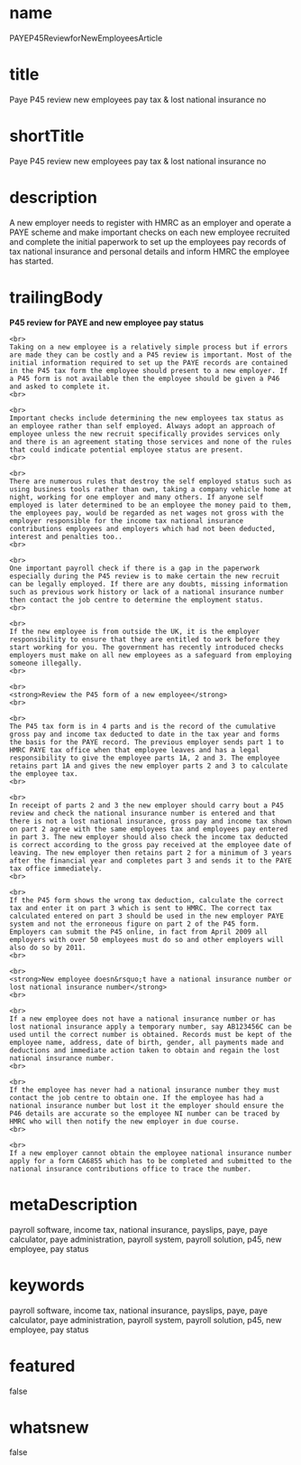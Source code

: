 # name
PAYEP45ReviewforNewEmployeesArticle

# title
Paye P45 review new employees pay tax & lost national insurance no

# shortTitle
Paye P45 review new employees pay tax & lost national insurance no

# description
<p>A new employer needs to register with HMRC as an employer and operate a PAYE scheme and make important checks on each new employee recruited and complete the initial paperwork to set up the employees pay records of tax national insurance and personal details and inform HMRC the employee has started.</p>

# trailingBody
<p>
    <strong>P45 review for PAYE and new employee pay status</strong>
    <br>
     
    <br>
    Taking on a new employee is a relatively simple process but if errors are made they can be costly and a P45 review is important. Most of the initial information required to set up the PAYE records are contained in the P45 tax form the employee should present to a new employer. If a P45 form is not available then the employee should be given a P46 and asked to complete it.
    <br>
     
    <br>
    Important checks include determining the new employees tax status as an employee rather than self employed. Always adopt an approach of employee unless the new recruit specifically provides services only and there is an agreement stating those services and none of the rules that could indicate potential employee status are present.
    <br>
     
    <br>
    There are numerous rules that destroy the self employed status such as using business tools rather than own, taking a company vehicle home at night, working for one employer and many others. If anyone self employed is later determined to be an employee the money paid to them, the employees pay, would be regarded as net wages not gross with the employer responsible for the income tax national insurance contributions employees and employers which had not been deducted, interest and penalties too..
    <br>
     
    <br>
    One important payroll check if there is a gap in the paperwork especially during the P45 review is to make certain the new recruit can be legally employed. If there are any doubts, missing information such as previous work history or lack of a national insurance number then contact the job centre to determine the employment status.
    <br>
     
    <br>
    If the new employee is from outside the UK, it is the employer responsibility to ensure that they are entitled to work before they start working for you. The government has recently introduced checks employers must make on all new employees as a safeguard from employing someone illegally.
    <br>
     
    <br>
    <strong>Review the P45 form of a new employee</strong>
    <br>
     
    <br>
    The P45 tax form is in 4 parts and is the record of the cumulative gross pay and income tax deducted to date in the tax year and forms the basis for the PAYE record. The previous employer sends part 1 to HMRC PAYE tax office when that employee leaves and has a legal responsibility to give the employee parts 1A, 2 and 3. The employee retains part 1A and gives the new employer parts 2 and 3 to calculate the employee tax.
    <br>
     
    <br>
    In receipt of parts 2 and 3 the new employer should carry bout a P45 review and check the national insurance number is entered and that there is not a lost national insurance, gross pay and income tax shown on part 2 agree with the same employees tax and employees pay entered in part 3. The new employer should also check the income tax deducted is correct according to the gross pay received at the employee date of leaving. The new employer then retains part 2 for a minimum of 3 years after the financial year and completes part 3 and sends it to the PAYE tax office immediately.
    <br>
     
    <br>
    If the P45 form shows the wrong tax deduction, calculate the correct tax and enter it on part 3 which is sent to HMRC. The correct tax calculated entered on part 3 should be used in the new employer PAYE system and not the erroneous figure on part 2 of the P45 form. Employers can submit the P45 online, in fact from April 2009 all employers with over 50 employees must do so and other employers will also do so by 2011.
    <br>
     
    <br>
    <strong>New employee doesn&rsquo;t have a national insurance number or lost national insurance number</strong>
    <br>
     
    <br>
    If a new employee does not have a national insurance number or has lost national insurance apply a temporary number, say AB123456C can be used until the correct number is obtained. Records must be kept of the employee name, address, date of birth, gender, all payments made and deductions and immediate action taken to obtain and regain the lost national insurance number.
    <br>
     
    <br>
    If the employee has never had a national insurance number they must contact the job centre to obtain one. If the employee has had a national insurance number but lost it the employer should ensure the P46 details are accurate so the employee NI number can be traced by HMRC who will then notify the new employer in due course.
    <br>
     
    <br>
    If a new employer cannot obtain the employee national insurance number apply for a form CA6855 which has to be completed and submitted to the national insurance contributions office to trace the number.
</p>


# metaDescription
 payroll software, income tax, national insurance, payslips, paye, paye calculator, paye administration, payroll system, payroll solution, p45, new employee, pay status

# keywords
 payroll software, income tax, national insurance, payslips, paye, paye calculator, paye administration, payroll system, payroll solution, p45, new employee, pay status

# featured
false

# whatsnew
false

